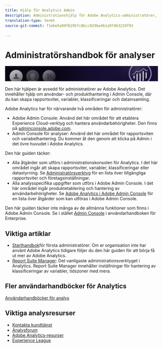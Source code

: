```yaml
---
title: Hjälp för Analytics Admin
description: Administrationshjälp för Adobe Analytics-administratörer, inklusive användar- och produkthantering i Admin Console, där du kan skapa rapportsviter, variabler, klassificeringar och datainsamling.
translation-type: tm+mt
source-git-commit: f1ebe5e89f62957c8bcc829be4b1a97463210f93

---
```



# Administratörshandbok för analyser

![Banderoll](/assets/doc_banner_admin.png)

Den här hjälpen är avsedd för administratörer av Adobe Analytics. Det innehåller hjälp om användar- och produkthantering i Admin Console, där du kan skapa rapportsviter, variabler, klassificeringar och datainsamling.

Adobe Analytics har för närvarande två områden för administratörer:

* Adobe Admin Console: Använd det här området för att etablera Experience Cloud-verktyg och hantera användarbehörigheter. Den finns på [adminconsole.adobe.com](https://adminconsole.adobe.com).
* Admin Console för analyser: Använd det här området för rapportsviten och variabelhantering. Du kommer åt den genom att klicka på Admin i det övre huvudet i Adobe Analytics.

Den här guiden täcker:

* Alla åtgärder som utförs i administrationskonsolen för Analytics. I det här området ingår att skapa rapportsviter, variabler, klassificeringar eller datastyrning. Se [Administratörsverktyg](admin/c-admin-tools.md) för en lista över tillgängliga rapportsviter och företagsinställningar.
* Alla analysspecifika uppgifter som utförs i Adobe Admin Console. I det här området ingår produktetablering och hantering av användarbehörigheter. Se [Adobe Analytics i Adobe Admin Console](admin-console/home.md) för en lista över åtgärder som kan utföras i Adobe Admin Console.

Den här guiden täcker inte många av de allmänna funktioner som finns i Adobe Admin Console. Se i stället [Admin Console](https://helpx.adobe.com/enterprise/using/admin-console.html) i användarhandboken för Enterprise.

## Viktiga artiklar

* [Starthandbok](admin-console/first-admin-guide.md)för första administratörer: Om er organisation inte har använt Adobe Analytics tidigare följer du den här guiden för att börja få ut mer av Adobe Analytics.
* [Report Suite Manager](c-manage-report-suites/report-suites-admin.md): Det vanligaste administrationsverktyget i Analytics. Report Suite Manager innehåller inställningar för hantering av klassificeringar av variabler, tidszoner med mera.

## Fler användarhandböcker för Analytics

[Användarhandböcker för analys](/help/landing/home.md)

## Viktiga analysresurser

* [Kontakta kundtjänst](https://helpx.adobe.com/contact/enterprise-support.ec.html)
* [Analysforum](https://forums.adobe.com/community/experience-cloud/analytics-cloud/analytics)
* [Adobe Analytics-resurser](https://forums.adobe.com/message/10660755)
* [Experience League](https://landing.adobe.com/experience-league/)

